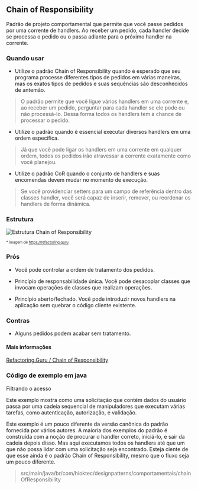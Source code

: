 ## Chain of Responsibility

Padrão de projeto comportamental que permite que você passe pedidos por uma corrente de handlers. Ao receber um pedido, cada handler decide se processa o pedido ou o passa adiante para o próximo handler na corrente.

### Quando usar

- Utilize o padrão Chain of Responsibility quando é esperado que seu programa processe diferentes tipos de pedidos em várias maneiras, mas os exatos tipos de pedidos e suas sequências são desconhecidos de antemão.

> O padrão permite que você ligue vários handlers em uma corrente e, ao receber um pedido, perguntar para cada handler se ele pode ou não processá-lo. Dessa forma todos os handlers tem a chance de processar o pedido.

- Utilize o padrão quando é essencial executar diversos handlers em uma ordem específica.

> Já que você pode ligar os handlers em uma corrente em qualquer ordem, todos os pedidos irão atravessar a corrente exatamente como você planejou.

- Utilize o padrão CoR quando o conjunto de handlers e suas encomendas devem mudar no momento de execução.

> Se você providenciar setters para um campo de referência dentro das classes handler, você será capaz de inserir, remover, ou reordenar os handlers de forma dinâmica.

### Estrutura

![Estrutura Chain of Responsibility](https://refactoring.guru/images/patterns/diagrams/chain-of-responsibility/structure.png)

<sub><sup>* imagem de https://refactoring.guru</sup></sub>

### Prós

- Você pode controlar a ordem de tratamento dos pedidos.

- Princípio de responsabilidade única. Você pode desacoplar classes que invocam operações de classes que realizam operações.

- Princípio aberto/fechado. Você pode introduzir novos handlers na aplicação sem quebrar o código cliente existente.

### Contras

- Alguns pedidos podem acabar sem tratamento.

#### Mais informações

[Refactoring.Guru / Chain of Responsibility](https://refactoring.guru/pt-br/design-patterns/chain-of-responsibility)

### Código de exemplo em java

Filtrando o acesso

Este exemplo mostra como uma solicitação que contém dados do usuário passa por uma cadeia sequencial de manipuladores que executam várias tarefas, como autenticação, autorização, e validação.

Este exemplo é um pouco diferente da versão canônica do padrão fornecida por vários autores. A maioria dos exemplos do padrão é construída com a noção de procurar o handler correto, iniciá-lo, e sair da cadeia depois disso. Mas aqui executamos todos os handlers até que um que não possa lidar com uma solicitação seja encontrado. Esteja ciente de que esse ainda é o padrão Chain of Responsibility, mesmo que o fluxo seja um pouco diferente.

> src/main/java/br/com/hioktec/designpatterns/comportamentais/chainOfResponsibility
